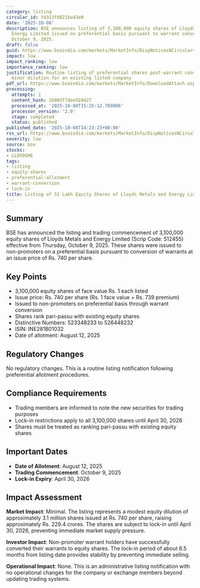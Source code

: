 ```yaml
---
category: listing
circular_id: fd313fd821ba43e0
date: '2025-10-08'
description: BSE announces listing of 3,100,000 equity shares of Lloyds Metals and
  Energy Limited issued on preferential basis pursuant to warrant conversion, effective
  October 9, 2025.
draft: false
guid: https://www.bseindia.com/markets/MarketInfo/DispNoticesNCirculars.aspx?Noticeid={02E2C3A7-144E-44CA-960B-670D35409598}&noticeno=20251008-61&dt=10/08/2025&icount=61&totcount=62&flag=0
impact: low
impact_ranking: low
importance_ranking: low
justification: Routine listing of preferential shares post-warrant conversion representing
  minor dilution for an existing listed company
pdf_url: https://www.bseindia.com/markets/MarketInfo/DownloadAttach.aspx?id=20251008-61&attachedId=
processing:
  attempts: 1
  content_hash: 2b005f7dee5b9d27
  processed_at: '2025-10-08T15:25:12.789906'
  processor_version: '2.0'
  stage: completed
  status: published
published_date: '2025-10-08T14:23:23+00:00'
rss_url: https://www.bseindia.com/markets/MarketInfo/DispNoticesNCirculars.aspx?Noticeid={02E2C3A7-144E-44CA-960B-670D35409598}&noticeno=20251008-61&dt=10/08/2025&icount=61&totcount=62&flag=0
severity: low
source: bse
stocks:
- LLOYDSME
tags:
- listing
- equity-shares
- preferential-allotment
- warrant-conversion
- lock-in
title: Listing of 31 Lakh Equity Shares of Lloyds Metals and Energy Limited
---
```


## Summary

BSE has announced the listing and trading commencement of 3,100,000 equity shares of Lloyds Metals and Energy Limited (Scrip Code: 512455) effective from Thursday, October 9, 2025. These shares were issued to non-promoters on a preferential basis pursuant to conversion of warrants at an issue price of Rs. 740 per share.

## Key Points

- 3,100,000 equity shares of face value Rs. 1 each listed
- Issue price: Rs. 740 per share (Rs. 1 face value + Rs. 739 premium)
- Issued to non-promoters on preferential basis through warrant conversion
- Shares rank pari-passu with existing equity shares
- Distinctive Numbers: 523348233 to 526448232
- ISIN: INE281B01032
- Date of allotment: August 12, 2025

## Regulatory Changes

No regulatory changes. This is a routine listing notification following preferential allotment procedures.

## Compliance Requirements

- Trading members are informed to note the new securities for trading purposes
- Lock-in restrictions apply to all 3,100,000 shares until April 30, 2026
- Shares must be treated as ranking pari-passu with existing equity shares

## Important Dates

- **Date of Allotment**: August 12, 2025
- **Trading Commencement**: October 9, 2025
- **Lock-in Expiry**: April 30, 2026

## Impact Assessment

**Market Impact**: Minimal. The listing represents a modest equity dilution of approximately 3.1 million shares issued at Rs. 740 per share, raising approximately Rs. 229.4 crores. The shares are subject to lock-in until April 30, 2026, preventing immediate market supply pressure.

**Investor Impact**: Non-promoter warrant holders have successfully converted their warrants to equity shares. The lock-in period of about 6.5 months from listing date provides stability by preventing immediate selling.

**Operational Impact**: None. This is an administrative listing notification with no operational changes for the company or exchange members beyond updating trading systems.